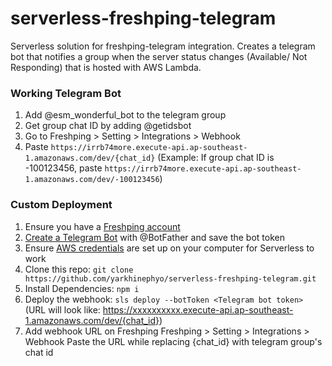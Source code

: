 # serverless-freshping-telegram
Serverless solution for freshping-telegram integration. Creates a telegram bot that notifies a group when the server status changes (Available/ Not Responding) that is hosted with AWS Lambda.

### Working Telegram Bot
1. Add @esm_wonderful_bot to the telegram group
2. Get group chat ID by adding @getidsbot
3. Go to Freshping > Setting > Integrations > Webhook
4. Paste `https://irrb74more.execute-api.ap-southeast-1.amazonaws.com/dev/{chat_id}`
(Example: If group chat ID is -100123456, paste `https://irrb74more.execute-api.ap-southeast-1.amazonaws.com/dev/-100123456`)

### Custom Deployment
1. Ensure you have a [Freshping account](https://www.freshworks.com/website-monitoring/)
2. [Create a Telegram Bot](https://core.telegram.org/bots#6-botfather) with @BotFather and save the bot token
3. Ensure [AWS credentials](https://docs.aws.amazon.com/cli/latest/userguide/cli-configure-files.html) are set up on your computer for Serverless to work
4. Clone this repo: `git clone https://github.com/yarkhinephyo/serverless-freshping-telegram.git`
5. Install Dependencies: `npm i`
6. Deploy the webhook: `sls deploy --botToken <Telegram bot token>`
(URL will look like: https://xxxxxxxxxx.execute-api.ap-southeast-1.amazonaws.com/dev/{chat_id})
7. Add webhook URL on Freshping
Freshping > Setting > Integrations > Webhook
Paste the URL while replacing {chat_id} with telegram group's chat id